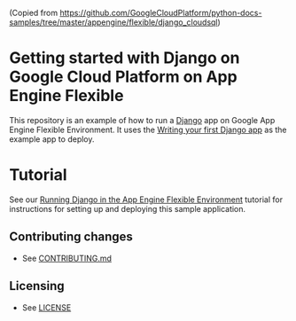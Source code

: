 (Copied from https://github.com/GoogleCloudPlatform/python-docs-samples/tree/master/appengine/flexible/django_cloudsql)
# Getting started with Django on Google Cloud Platform on App Engine Flexible

This repository is an example of how to run a [Django](https://www.djangoproject.com/)
app on Google App Engine Flexible Environment. It uses the
[Writing your first Django app](https://docs.djangoproject.com/en/1.9/intro/tutorial01/) as the
example app to deploy.


# Tutorial
See our [Running Django in the App Engine Flexible Environment](https://cloud.google.com/python/django/flexible-environment) tutorial for instructions for setting up and deploying this sample application.


## Contributing changes

* See [CONTRIBUTING.md](CONTRIBUTING.md)


## Licensing

* See [LICENSE](LICENSE)